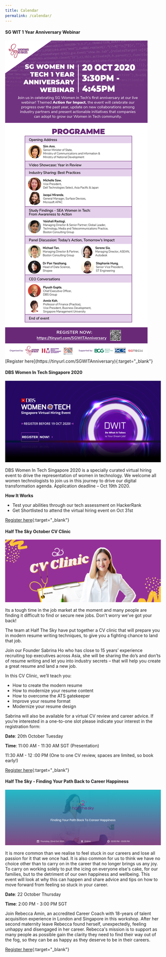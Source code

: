 ```yaml
---
title: Calendar
permalink: /calendar/
---
```

<h4><strong>SG WIT 1 Year Anniversary Webinar</strong></h4>
<img src="/images/calendar/WIT Anniversary eDM_5 Oct-01.jpg">
[Register here](https://tinyurl.com/SGWITAnniversary){:target="_blank"}

<h4><strong>DBS Women In Tech Singapore 2020</strong></h4>
<img src="/images/calendar/Linkedin@2x.png">

DBS Women In Tech Singapore 2020 is a specially curated virtual hiring event to drive the representation of women in technology. We welcome all women technologists to join us in this journey to drive our digital transformation agenda. Application deadline – Oct 19th 2020.

<b>How It Works</b>
* Test your abilities through our tech assessment on HackerRank
* Get Shortlisted to attend the virtual hiring event on Oct 31st

[Register here](https://www.dbs.com/DWIT/sg/index.html){:target="_blank"}

<h4><strong>Half The Sky October CV Clinic</strong></h4>
<img src="/images/calendar/HTS Platform Event Banner 2000 X 800.png">

Its a tough time in the job market at the moment and many people are finding it difficult to find or secure new jobs. Don't worry we've got your back!

The team at Half The Sky have put together a CV clinic that will prepare you in modern resume writing techniques, to give you a fighting chance to land that job. 

Join our Founder Sabrina Ho who has close to 15 years’ experience recruiting top executives across Asia, she will be sharing the do’s and don’ts of resume writing and let you into industry secrets – that will help you create a great resume and land a new job. 

In this CV Clinic, we’ll teach you: 

* How to create the modern resume 
* How to modernize your resume content 
* How to overcome the ATS gatekeeper 
* Improve your resume format 
* Modernize your resume design 

Sabrina will also be available for a virtual CV review and career advice. If you’re interested in a one-to-one slot please indicate your interest in the registration form: 

<b>Date</b>: 20th October Tuesday     

<b>Time</b>: 11:00 AM - 11:30 AM SGT  (Presentation)

11:30 AM - 12 :00 PM (One to one CV review, spaces are limited, so book early!)

[Register here](https://www.halftheskyasia.com/events/october-cv-clinic){:target="_blank"}

<h4><strong>Half The Sky - Finding Your Path Back to Career Happiness</strong></h4>
<img src="/images/calendar/HTS Event Banner 2.png">

It is more common than we realise to feel stuck in our careers and lose all passion for it that we once had. It is also common for us to think we have no choice other than to carry on in the career that no longer brings us any joy. To carry on working solely to put the icing on everyone else's cake, for our families, but to the detriment of our own happiness and wellbeing. This event will look at why this can happen and share advice and tips on how to move forward from feeling so stuck in your career.  

<b>Date</b>: 22 October Thursday    

<b>Time</b>: 2:00 PM - 3:00 PM SGT 

Join Rebecca Amin, an accredited Career Coach with 18-years of talent acquisition experience in London and Singapore in this workshop. After her second maternity leave Rebecca found herself, unexpectedly, feeling unhappy and disengaged in her career. Rebecca's mission is to support as many people as possible gain the clarity they need to find their way out of the fog, so they can be as happy as they deserve to be in their careers. 

[Register here](https://www.halftheskyasia.com/events/finding-you-path-back-to-career-happiness){:target="_blank"}
